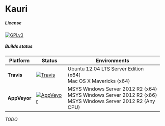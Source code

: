 # Kauri

##### License
[![GPLv3](https://img.shields.io/badge/license-GPLv3-lightgrey.svg?style=flat)](http://www.gnu.org/copyleft/gpl.html)

##### Builds status
Platform | Status | Environments
------------- | ------------- | ------------- 
**Travis** | [![Travis](https://img.shields.io/travis/steazzalini/kauri/develop.svg?style=flat)](https://travis-ci.org/steazzalini/kauri) | Ubuntu 12.04 LTS Server Edition (x64) <br> Mac OS X Mavericks (x64)
**AppVeyor** | [![AppVeyor](https://img.shields.io/appveyor/ci/steazzalini/kauri/develop.svg?style=flat)](https://ci.appveyor.com/project/steazzalini/kauri) | MSYS Windows Server 2012 R2 (x64) <br> MSYS Windows Server 2012 R2 (x86) <br> MSYS Windows Server 2012 R2 (Any CPU)

*TODO*
